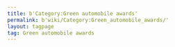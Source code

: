 ```yaml
---
title: b'Category:Green automobile awards'
permalink: b'wiki/Category:Green_automobile_awards/'
layout: tagpage
tag: Green automobile awards
---
```



